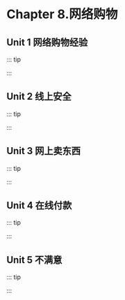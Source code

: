 # Chapter 8.网络购物

## Unit 1 网络购物经验
::: tip

:::

## Unit 2 线上安全
::: tip

:::

## Unit 3 网上卖东西
::: tip

:::
## Unit 4 在线付款

::: tip

:::

## Unit 5 不满意

::: tip

:::